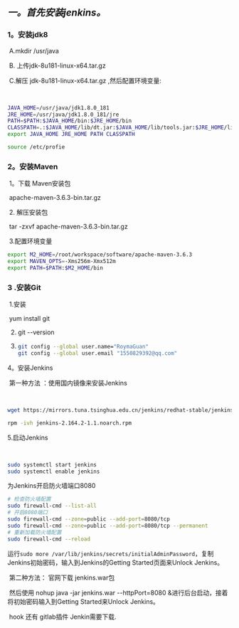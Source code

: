 ## ***一。首先安装jenkins。***

###     **1。安装jdk8**

​		A.mkdir /usr/java

​		B. 上传jdk-8u181-linux-x64.tar.gz

​		C.解压 jdk-8u181-linux-x64.tar.gz ,然后配置环境变量:

​			

```bash
JAVA_HOME=/usr/java/jdk1.8.0_181
JRE_HOME=/usr/java/jdk1.8.0_181/jre
PATH=$PATH:$JAVA_HOME/bin:$JRE_HOME/bin
CLASSPATH=.:$JAVA_HOME/lib/dt.jar:$JAVA_HOME/lib/tools.jar:$JRE_HOME/lib
export JAVA_HOME JRE_HOME PATH CLASSPATH
```

```bash
source /etc/profie
```

###  **2。安装Maven**

​	1。下载 Maven安装包

​			apache-maven-3.6.3-bin.tar.gz

​	2. 解压安装包

​			tar -zxvf apache-maven-3.6.3-bin.tar.gz

​    3.配置环境变量

```bash
export M2_HOME=/root/workspace/software/apache-maven-3.6.3
export MAVEN_OPTS=-Xms256m-Xmx512m
export PATH=$PATH:$M2_HOME/bin
```
### 3 .安装Git

​	1.安装

​           yum install git

 2. git --version

 3. ```bash
    git config --global user.name="RoymaGuan"
    git config --global user.email "1550829392@qq.com"
    ```

4。安装Jenkins

​	第一种方法  ：使用国内镜像来安装Jenkins

​    

```bash
wget https://mirrors.tuna.tsinghua.edu.cn/jenkins/redhat-stable/jenkins-2.164.2-1.1.noarch.rpm

rpm -ivh jenkins-2.164.2-1.1.noarch.rpm
```

5.启动Jenkins

​	

```bash
sudo systemctl start jenkins
sudo systemctl enable jenkins
```

  为Jenkins开启防火墙端口8080

```bash
# 检查防火墙配置
sudo firewall-cmd --list-all
# 开启8080端口
sudo firewall-cmd --zone=public --add-port=8080/tcp 
sudo firewall-cmd --zone=public --add-port=8080/tcp --permanent
# 重新加载防火墙配置
sudo firewall-cmd --reload

```

运行`sudo more /var/lib/jenkins/secrets/initialAdminPassword`，复制Jenkins初始密码，输入到Jenkins的Getting Started页面来Unlock Jenkins。	

​	第二种方法： 官网下载 jenkins.war包

​		然后使用 nohup java -jar jenkins.war --httpPort=8080 &进行后台启动，接着将初始密码输入到Getting Started来Unlock Jenkins。

​		hook 还有 gitlab插件 Jenkin需要下载.